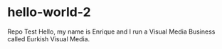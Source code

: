 # hello-world-2
Repo Test
Hello, my name is Enrique and I run a Visual Media Business called Eurkish Visual Media.
